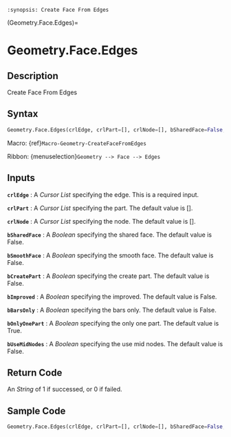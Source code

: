 ```{module} Geometry.Face.Edges()
:synopsis: Create Face From Edges
```

(Geometry.Face.Edges)=

# Geometry.Face.Edges

## Description

Create Face From Edges

## Syntax

```python
Geometry.Face.Edges(crlEdge, crlPart=[], crlNode=[], bSharedFace=False, bSmoothFace=False, bCreatePart=False, bImproved=False, bBarsOnly=False, bOnlyOnePart=True, bUseMidNodes=False)
```

Macro: {ref}`Macro-Geometry-CreateFaceFromEdges`

Ribbon: {menuselection}`Geometry --> Face --> Edges`

## Inputs

**`crlEdge`**
: A _Cursor List_ specifying the edge. This is a required input.

**`crlPart`**
: A _Cursor List_ specifying the part. The default value is [].

**`crlNode`**
: A _Cursor List_ specifying the node. The default value is [].

**`bSharedFace`**
: A _Boolean_ specifying the shared face. The default value is False.

**`bSmoothFace`**
: A _Boolean_ specifying the smooth face. The default value is False.

**`bCreatePart`**
: A _Boolean_ specifying the create part. The default value is False.

**`bImproved`**
: A _Boolean_ specifying the improved. The default value is False.

**`bBarsOnly`**
: A _Boolean_ specifying the bars only. The default value is False.

**`bOnlyOnePart`**
: A _Boolean_ specifying the only one part. The default value is True.

**`bUseMidNodes`**
: A _Boolean_ specifying the use mid nodes. The default value is False.

## Return Code

An _String_ of 1 if successed, or 0 if failed.

## Sample Code

```python
Geometry.Face.Edges(crlEdge, crlPart=[], crlNode=[], bSharedFace=False, bSmoothFace=False, bCreatePart=False, bImproved=False, bBarsOnly=False, bOnlyOnePart=True, bUseMidNodes=False)
```
